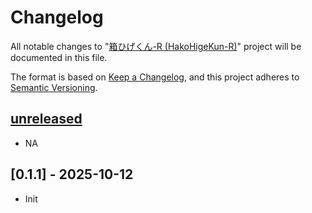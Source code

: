 # Changelog

All notable changes to "[箱ひげくん-R (HakoHigeKun-R)](https://github.com/btklab/HakoHigeKun-R)" project will be documented in this file.

The format is based on [Keep a Changelog](https://keepachangelog.com/en/1.0.0/),
and this project adheres to [Semantic Versioning](https://semver.org/spec/v2.0.0.html).

## [unreleased]

- NA

## [0.1.1] - 2025-10-12

- Init

[README.md]: blob/main/README.md
[CHANGELOG.md]: blob/main/CHANGELOG.md


[unreleased]: https://github.com/btklab/pwsh-sketches/compare/0.1.0..HEAD
[0.1.0]: https://github.com/btklab/pwsh-sketches/releases/tag/0.1.0


